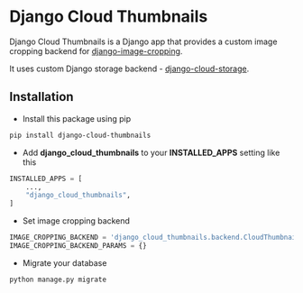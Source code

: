 # Django Cloud Thumbnails


Django Cloud Thumbnails is a Django app that provides a custom image cropping backend for
[django-image-cropping](https://github.com/jonasundderwolf/django-image-cropping).

It uses custom Django storage backend - 
[django-cloud-storage](https://github.com/sysproxy/django-cloud-storage).

## Installation

* Install this package using pip
```bash
pip install django-cloud-thumbnails

```
*  Add **django_cloud_thumbnails** to your **INSTALLED_APPS** setting like this
```python
INSTALLED_APPS = [
    ...,
    "django_cloud_thumbnails",
]
```
* Set image cropping backend
```python
IMAGE_CROPPING_BACKEND = 'django_cloud_thumbnails.backend.CloudThumbnailsBackend'
IMAGE_CROPPING_BACKEND_PARAMS = {}
```

* Migrate your database
```bash
python manage.py migrate
```